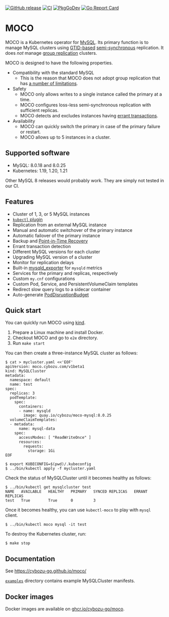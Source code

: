 [![GitHub release](https://img.shields.io/github/release/cybozu-go/moco.svg?maxAge=60)][releases]
[![CI](https://github.com/cybozu-go/moco/actions/workflows/ci.yaml/badge.svg)](https://github.com/cybozu-go/moco/actions/workflows/ci.yaml)
[![PkgGoDev](https://pkg.go.dev/badge/github.com/cybozu-go/moco)](https://pkg.go.dev/github.com/cybozu-go/moco)
[![Go Report Card](https://goreportcard.com/badge/github.com/cybozu-go/moco)](https://goreportcard.com/report/github.com/cybozu-go/moco)

# MOCO

MOCO is a Kubernetes operator for [MySQL][].
Its primary function is to manage MySQL clusters using [GTID-based](https://dev.mysql.com/doc/refman/8.0/en/replication-gtids.html) [semi-synchronous](https://dev.mysql.com/doc/refman/8.0/en/replication-semisync.html) replication.  It does _not_ manage [group replication](https://dev.mysql.com/doc/refman/8.0/en/group-replication.html) clusters.

MOCO is designed to have the following properties.

- Compatibility with the standard MySQL
    - This is the reason that MOCO does not adopt group replication that has [a number of limitations](https://dev.mysql.com/doc/refman/8.0/en/group-replication-limitations.html).
- Safety
    - MOCO only allows writes to a single instance called the primary at a time.
    - MOCO configures loss-less semi-synchronous replication with sufficient replicas.
    - MOCO detects and excludes instances having [errant transactions](https://www.percona.com/blog/2014/05/19/errant-transactions-major-hurdle-for-gtid-based-failover-in-mysql-5-6/).
- Availability
    - MOCO can quickly switch the primary in case of the primary failure or restart.
    - MOCO allows up to 5 instances in a cluster.

## Supported software

- MySQL: 8.0.18 and 8.0.25
- Kubernetes: 1.19, 1.20, 1.21

Other MySQL 8 releases would probably work.  They are simply not tested in our CI.

## Features

- Cluster of 1, 3, or 5 MySQL instances
- [`kubectl` plugin](docs/kubectl-moco.md)
- Replication from an external MySQL instance
- Manual and automatic switchover of the primary instance
- Automatic failover of the primary instance
- Backup and [Point-in-Time Recovery](https://dev.mysql.com/doc/refman/8.0/en/point-in-time-recovery-positions.html)
- Errant transaction detection
- Different MySQL versions for each cluster
- Upgrading MySQL version of a cluster
- Monitor for replication delays
- Built-in [mysqld_exporter][] for `mysqld` metrics
- Services for the primary and replicas, respectively
- Custom `my.cnf` configurations
- Custom Pod, Service, and PersistentVolumeClaim templates
- Redirect slow query logs to a sidecar container
- Auto-generate [PodDisruptionBudget](https://kubernetes.io/docs/concepts/workloads/pods/disruptions/#pod-disruption-budgets)

## Quick start

You can quickly run MOCO using [kind](https://kind.sigs.k8s.io/).

1. Prepare a Linux machine and install Docker.
2. Checkout MOCO and go to `e2e` directory.
3. Run `make start`

You can then create a three-instance MySQL cluster as follows:

```console
$ cat > mycluster.yaml <<'EOF'
apiVersion: moco.cybozu.com/v1beta1
kind: MySQLCluster
metadata:
  namespace: default
  name: test
spec:
  replicas: 3
  podTemplate:
    spec:
      containers:
      - name: mysqld
        image: quay.io/cybozu/moco-mysql:8.0.25
  volumeClaimTemplates:
  - metadata:
      name: mysql-data
    spec:
      accessModes: [ "ReadWriteOnce" ]
      resources:
        requests:
          storage: 1Gi
EOF

$ export KUBECONFIG=$(pwd)/.kubeconfig
$ ../bin/kubectl apply -f mycluster.yaml
```

Check the status of MySQLCluster until it becomes healthy as follows:

```console
$ ../bin/kubectl get mysqlcluster test
NAME   AVAILABLE   HEALTHY   PRIMARY   SYNCED REPLICAS   ERRANT REPLICAS
test   True        True      0         3
```

Once it becomes healthy, you can use `kubectl-moco` to play with `mysql` client.

```console
$ ../bin/kubectl moco mysql -it test
```

To destroy the Kubernetes cluster, run:

```console
$ make stop
```

## Documentation

See https://cybozu-go.github.io/moco/

[`examples`](examples/) directory contains example MySQLCluster manifests.

## Docker images

Docker images are available on [ghcr.io/cybozu-go/moco](https://github.com/orgs/cybozu-go/packages/container/package/moco).

[releases]: https://github.com/cybozu-go/moco/releases
[MySQL]: https://www.mysql.com/
[mysqld_exporter]: https://github.com/prometheus/mysqld_exporter

